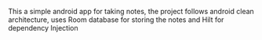 This a simple android app for taking notes, the project follows android clean architecture, uses Room database for storing the notes and Hilt for dependency Injection
